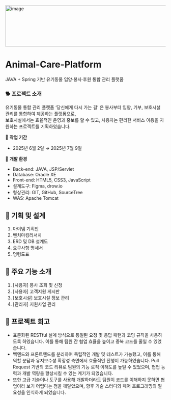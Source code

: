 <img width="934" height="130" alt="image" src="https://github.com/user-attachments/assets/d31d9222-fdd6-408a-9a21-d4cc2a7cedc0" />

# Animal-Care-Platform
JAVA + Spring 기반 유기동물 입양·봉사·후원 통합 관리 플랫폼

### 🐕 프로젝트 소개
유기동물 통합 관리 플랫폼 ‘당신에게 다시 가는 길’ 은 봉사부터 입양, 기부, 보호시설 관리를 통합하여 제공하는 플랫폼으로, <br>
보호시설에서는 효율적인 운영과 홍보를 할 수 있고, 사용자는 편리한 서비스 이용을 지원하는 프로젝트를 기획하였습니다.

:calendar:  **작업 기간** <br>
- 2025년 6월 2일 → 2025년 7월 9일

:page_with_curl: **개발 환경** <br>
- Back-end: JAVA, JSP/Servlet
- Database: Oracle XE
- Front-end: HTML5, CSS3, JavaScript
- 설계도구: Figma, drow.io
- 형상관리: GIT, GitHub, SourceTree
- WAS: Apache Tomcat

## 📔 기획 및 설계 
1. 아이템 기획안
2. 벤치마킹리서치
3. ERD 및 DB 설계도
4. 요구사항 명세서
5. 명령도표

## :pushpin: 주요 기능 소개 
1. [사용자] 봉사 조회 및 신청
2. [사용자] 고객지원 게시판
3. [보호시설] 보호시설 정보 관리
4. [관리자] 지원사업 관리

## :dizzy: 프로젝트 회고
- 표준화된 RESTful 설계 방식으로 통일된 요청 및 응답 패턴과 코딩 규칙을 사용하도록 하였습니다. 이를 통해 팀원 간 협업 효율을 높이고 중복 코드를 줄일 수 있었습니다.
- 백엔드와 프론트엔드를 분리하여 독립적인 개발 및 테스트가 가능했고, 이를 통해 역할 분담과 유지보수성∙확장성 측면에서 효율적인 진행이 가능하였습니다.
Pull Request 기반의 코드 리뷰로 팀원의 기능 로직 이해도를 높일 수 있었으며, 협업 능력과 개발 역량을 향상시킬 수 있는 계기가 되었습니다.
- 또한 고급 기술이나 도구를 사용해 개발하더라도 팀원이 코드를 이해하지 못하면 협업이라 보기 어렵다는 점을 깨달았으며, 향후 기술 스터디와 페어 프로그래밍의 필요성을 인식하게 되었습니다.

